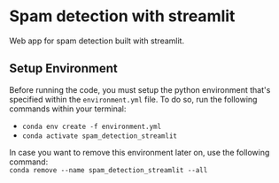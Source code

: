 # Spam detection with streamlit
Web app for spam detection built with streamlit.

## Setup Environment
Before running the code, you must setup the python environment that's specified within the `environment.yml` file. To do so, run the following commands within your terminal:
<ul>
    <li><code>conda env create -f environment.yml</code></li>
    <li><code>conda activate spam_detection_streamlit</code></li>
</ul>
In case you want to remove this environment later on, use the following command:<br>
<code>conda remove --name spam_detection_streamlit --all</code>
